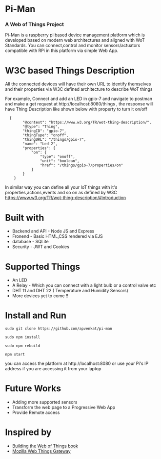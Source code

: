 # Pi-Man
### A Web of Things Project 

Pi-Man is a raspberry pi based device management platform which is developed based on modern web architectures and aligned with WoT 
Standards. You can connect,control and monitor sensors/actuators compatible with RPi in this platform via simple Web App.

# W3C based Things Description
All the connected devices will have their own URL to identify themselves and their properties via W3C defined architecture to describe WoT things 

For example, Connect and add an LED in gpio-7 and navigate to postman and make a get request at http://localhost:8080/things , the response will have Thing Description like shown below with property to turn it on/off

```
  {
        "@context": "https://www.w3.org/TR/wot-thing-description/",
        "@type": "Thing",
        "thingID": "gpio-7",
        "thingType": "onoff",
        "thingURL": "/things/gpio-7",
        "name": "Led 2",
        "properties": {
            "on": {
                "type": "onoff",
                "unit": "boolean",
                "href": "/things/gpio-7/properties/on"
            }
        }
    }
```
In similar way you can define all your IoT things with it's properties,actions,events and so on as defined by W3C https://www.w3.org/TR/wot-thing-description/#introduction

# Built with
* Backend and API - Node JS and Express
* Fronend - Basic HTML,CSS rendered via EJS
* database - SQLite
* Security - JWT and Cookies

# Supported Things
* An LED
* A Relay - Which you can connect with a light bulb or a control valve etc
* DHT 11 and DHT 22 ( Temperature and Humidity Sensors)
* More devices yet to come !!

# Install and Run
```
sudo git clone https://github.com/apvenkat/pi-man

sudo npm install

sudo npm rebuild

npm start

```
you can access the platform at http://localhost:8080 or use your Pi's IP address if you are accessing it from your laptop

# Future Works
* Adding more supported sensors
* Transform the web page to a Progressive Web App
* Provide Remote access 

# Inspired by
* [Building the Web of Things book](https://webofthings.org/book/)
* [Mozilla Web Things Gateway](https://iot.mozilla.org/)

